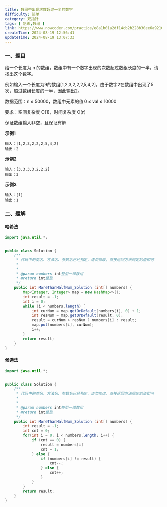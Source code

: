 ```yaml
---
title: 数组中出现次数超过一半的数字
difficulty: 简单
category: 双指针
tags: [ 哈希,数组 ]
link: https://www.nowcoder.com/practice/e8a1b01a2df14cb2b228b30ee6a92163
createTime: 2024-08-19 12:56:41
updateTime: 2024-08-19 13:07:33
---
```


### 一、题目

给一个长度为 n 的数组，数组中有一个数字出现的次数超过数组长度的一半，请找出这个数字。

例如输入一个长度为9的数组[1,2,3,2,2,2,5,4,2]。由于数字2在数组中出现了5次，超过数组长度的一半，因此输出2。

数据范围：n ≤ 50000，数组中元素的值 0 ≤ val ≤ 10000

要求：空间复杂度 O(1)，时间复杂度 O(n)

保证数组输入非空，且保证有解

**示例1**

```
输入：[1,2,3,2,2,2,5,4,2]
输出：2
```

**示例2**

```
输入：[3,3,3,3,2,2,2]
输出：3
```

**示例3**

```
输入：[1]
输出：1
```

### 二、题解

#### 哈希法

```java
import java.util.*;


public class Solution {
    /**
     * 代码中的类名、方法名、参数名已经指定，请勿修改，直接返回方法规定的值即可
     *
     *
     * @param numbers int整型一维数组 
     * @return int整型
     */
    public int MoreThanHalfNum_Solution (int[] numbers) {
        Map<Integer, Integer> map = new HashMap<>();
        int result = -1;
        int i = 0;
        while (i < numbers.length) {
            int curNum = map.getOrDefault(numbers[i], 0) + 1;
            int resNum = map.getOrDefault(result, 0);
            result = curNum > resNum ? numbers[i] : result;
            map.put(numbers[i], curNum);
            i++;
        }
        return result;
    }
}
```

#### 候选法

```java
import java.util.*;


public class Solution {
    /**
     * 代码中的类名、方法名、参数名已经指定，请勿修改，直接返回方法规定的值即可
     *
     * 
     * @param numbers int整型一维数组 
     * @return int整型
     */
    public int MoreThanHalfNum_Solution (int[] numbers) {
        int result = -1;
        int cnt = 0;
        for(int i = 0; i < numbers.length; i++) {
            if (cnt == 0) {
                result = numbers[i];
                cnt = 1;
            } else {
                if (numbers[i] != result) {
                    cnt--;
                } else {
                    cnt++;
                }
            }
        }
        return result;
    }
}
```